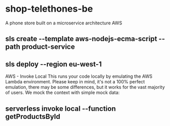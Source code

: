 # shop-telethones-be
A phone store built on a microservice architecture AWS 

## sls create --template aws-nodejs-ecma-script --path product-service

## sls deploy --region eu-west-1

AWS - Invoke Local
This runs your code locally by emulating the AWS Lambda environment. Please keep in mind, it's not a 100% perfect emulation, there may be some differences, but it works for the vast majority of users. We mock the context with simple mock data:
## serverless invoke local --function getProductsById